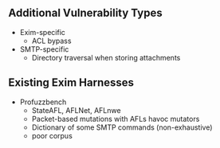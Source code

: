 ## Additional Vulnerability Types
- Exim-specific
  - ACL bypass
- SMTP-specific
  - Directory traversal when storing attachments

## Existing Exim Harnesses
- Profuzzbench
  - StateAFL, AFLNet, AFLnwe
  - Packet-based mutations with AFLs havoc mutators
  - Dictionary of some SMTP commands (non-exhaustive) 
  - poor corpus

